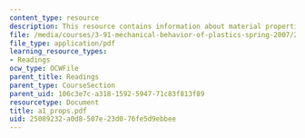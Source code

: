 ```yaml
---
content_type: resource
description: This resource contains information about material properties.
file: /media/courses/3-91-mechanical-behavior-of-plastics-spring-2007/25089232a0d8507e23d076fe5d9ebbee_a1_props.pdf
file_type: application/pdf
learning_resource_types:
- Readings
ocw_type: OCWFile
parent_title: Readings
parent_type: CourseSection
parent_uid: 106c3e7c-a318-1592-5947-71c83f813f89
resourcetype: Document
title: a1_props.pdf
uid: 25089232-a0d8-507e-23d0-76fe5d9ebbee
---
```

